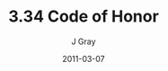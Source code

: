 ---
title: '3.34 Code of Honor'
alt: 'Mysteries of the Arcana'
date: '2011-03-07'
author: 'J Gray'
artist: 'Sarrah'
chapter: '3 Two by Two'
filler: false
---